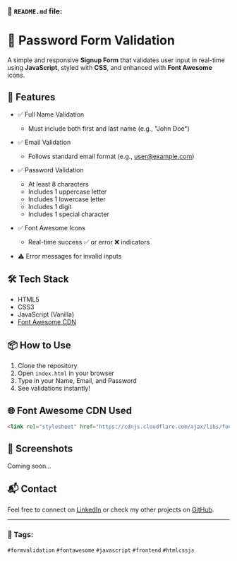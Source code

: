 ### 📄 `README.md` file:
# 🔐 Password Form Validation

A simple and responsive **Signup Form** that validates user input in real-time using **JavaScript**, styled with **CSS**, and enhanced with **Font Awesome** icons.

## 🚀 Features

- ✅ Full Name Validation  
  - Must include both first and last name (e.g., "John Doe")

- ✅ Email Validation  
  - Follows standard email format (e.g., user@example.com)

- ✅ Password Validation  
  - At least 8 characters
  - Includes 1 uppercase letter
  - Includes 1 lowercase letter
  - Includes 1 digit
  - Includes 1 special character

- ✅ Font Awesome Icons  
  - Real-time success ✅ or error ❌ indicators

- ⚠️ Error messages for invalid inputs

## 🛠️ Tech Stack

- HTML5  
- CSS3  
- JavaScript (Vanilla)  
- [Font Awesome CDN](https://cdnjs.com/libraries/font-awesome)

## 📦 How to Use

1. Clone the repository  
2. Open `index.html` in your browser  
3. Type in your Name, Email, and Password  
4. See validations instantly!

## 🌐 Font Awesome CDN Used

```html
<link rel="stylesheet" href="https://cdnjs.cloudflare.com/ajax/libs/font-awesome/6.5.1/css/all.min.css">
```

## 📸 Screenshots

Coming soon...

## 📬 Contact

Feel free to connect on [LinkedIn](https://www.linkedin.com/) or check my other projects on [GitHub](https://github.com/).

---

### 🔖 Tags:
`#formvalidation` `#fontawesome` `#javascript` `#frontend` `#htmlcssjs`
```
